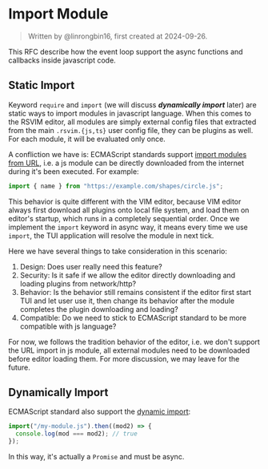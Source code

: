 # Import Module

> Written by @linrongbin16, first created at 2024-09-26.

This RFC describe how the event loop support the async functions and callbacks inside javascript code.

## Static Import

Keyword `require` and `import` (we will discuss _**dynamically import**_ later) are static ways to import modules in javascript language. When this comes to the RSVIM editor, all modules are simply external config files that extracted from the main `.rsvim.{js,ts}` user config file, they can be plugins as well. For each module, it will be evaluated only once.

A confliction we have is: ECMAScript standards support [import modules from URL](https://developer.mozilla.org/en-US/docs/Web/JavaScript/Guide/Modules), i.e. a js module can be directly downloaded from the internet during it's been executed. For example:

```javascript
import { name } from "https://example.com/shapes/circle.js";
```

This behavior is quite different with the VIM editor, because VIM editor always first download all plugins onto local file system, and load them on editor's startup, which runs in a completely sequential order. Once we implement the `import` keyword in async way, it means every time we use `import`, the TUI application will resolve the module in next tick.

Here we have several things to take consideration in this scenario:

1. Design: Does user really need this feature?
2. Security: Is it safe if we allow the editor directly downloading and loading plugins from network/http?
3. Behavior: Is the behavior still remains consistent if the editor first start TUI and let user use it, then change its behavior after the module completes the plugin downloading and loading?
4. Compatible: Do we need to stick to ECMAScript standard to be more compatible with js language?

For now, we follows the tradition behavior of the editor, i.e. we don't support the URL import in js module, all external modules need to be downloaded before editor loading them. For more discussion, we may leave for the future.

## Dynamically Import

ECMAScript standard also support the [dynamic import](https://developer.mozilla.org/en-US/docs/Web/JavaScript/Reference/Operators/import):

```javascript
import("/my-module.js").then((mod2) => {
  console.log(mod === mod2); // true
});
```

In this way, it's actually a `Promise` and must be async.
